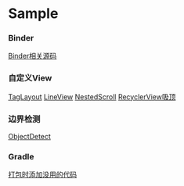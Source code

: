 # Sample

### Binder

[Binder相关源码](https://github.com/YyuTtian/Sample/tree/main/Binder)



### 自定义View

[TagLayout](https://github.com/YyuTtian/Sample/tree/main/CustomView/TagLayout)		[LineView](https://github.com/YyuTtian/Sample/tree/main/CustomView/ViewLineAnim)		[NestedScroll](https://github.com/YyuTtian/Sample/tree/main/CustomView/NestedScroll)		[RecyclerView吸顶](https://github.com/YyuTtian/Sample/tree/main/CustomView/RecyclerView)



### 边界检测

[ObjectDetect](https://github.com/YyuTtian/Sample/tree/main/Detect/ObjectDetect)



### Gradle

[打包时添加没用的代码](https://github.com/YyuTtian/Sample/tree/main/Gradle/AddCodePlugin)


